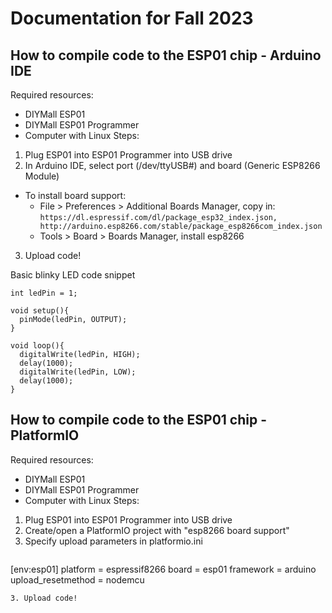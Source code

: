 # Documentation for Fall 2023

## How to compile code to the ESP01 chip - Arduino IDE
Required resources:
- DIYMall ESP01
- DIYMall ESP01 Programmer
- Computer with Linux
Steps:
1. Plug ESP01 into ESP01 Programmer into USB drive
2. In Arduino IDE, select port (/dev/ttyUSB#) and board (Generic ESP8266 Module)
  - To install board support:
    - File > Preferences > Additional Boards Manager, copy in:
      ```https://dl.espressif.com/dl/package_esp32_index.json, http://arduino.esp8266.com/stable/package_esp8266com_index.json```
    - Tools > Board > Boards Manager, install esp8266
3. Upload code!

Basic blinky LED code snippet
```
int ledPin = 1;

void setup(){
  pinMode(ledPin, OUTPUT);
}

void loop(){
  digitalWrite(ledPin, HIGH);
  delay(1000);
  digitalWrite(ledPin, LOW);
  delay(1000);
}
```

## How to compile code to the ESP01 chip - PlatformIO
Required resources:
- DIYMall ESP01
- DIYMall ESP01 Programmer
- Computer with Linux
Steps:
1. Plug ESP01 into ESP01 Programmer into USB drive
2. Create/open a PlatformIO project with "esp8266 board support"
3. Specify upload parameters in platformio.ini
   ```
  [env:esp01]
  platform = espressif8266
  board = esp01
  framework = arduino
  upload_resetmethod = nodemcu
   ```
3. Upload code!
